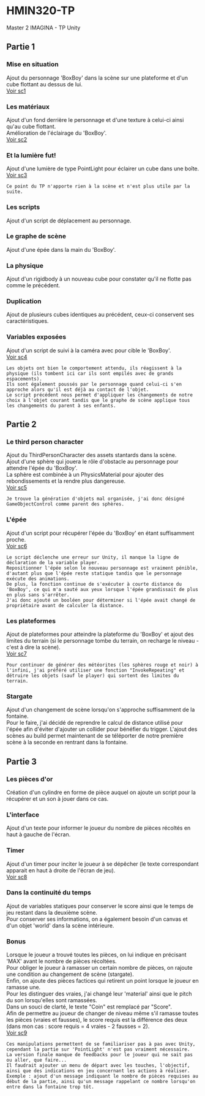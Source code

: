 # HMIN320-TP

Master 2 IMAGINA - TP Unity

## Partie 1

### Mise en situation

Ajout du personnage 'BoxBoy' dans la scène sur une plateforme et d'un cube flottant au dessus de lui.  
[Voir sc1](Screenshots/TP2_DiMalta-Tony_1.jpg)

### Les matériaux

Ajout d'un fond derrière le personnage et d'une texture à celui-ci ainsi qu'au cube flottant.  
Amélioration de l'éclairage du 'BoxBoy'.  
[Voir sc2](Screenshots/TP2_DiMalta-Tony_2.jpg)

### Et la lumière fut!

Ajout d'une lumière de type PointLight pour éclairer un cube dans une boîte.  
[Voir sc3](Screenshots/TP2_DiMalta-Tony_3.jpg)

```
Ce point du TP n'apporte rien à la scène et n'est plus utile par la suite.
```

### Les scripts

Ajout d'un script de déplacement au personnage.

### Le graphe de scène

Ajout d'une épée dans la main du 'BoxBoy'.

### La physique

Ajout d'un rigidbody à un nouveau cube pour constater qu'il ne flotte pas comme le précédent.

### Duplication

Ajout de plusieurs cubes identiques au précédent, ceux-ci conservent ses caractéristiques.

### Variables exposées

Ajout d'un script de suivi à la caméra avec pour cible le 'BoxBoy'.  
[Voir sc4](Screenshots/TP2_DiMalta-Tony_4.jpg)

```
Les objets ont bien le comportement attendu, ils réagissent à la physique (ils tombent ici car ils sont empilés avec de grands espacements).
Ils sont également poussés par le personnage quand celui-ci s'en approche alors qu'il est déjà au contact de l'objet.
Le script précédent nous permet d'appliquer les changements de notre choix à l'objet courant tandis que le graphe de scène applique tous les changements du parent à ses enfants.
```

## Partie 2

### Le third person character

Ajout du ThirdPersonCharacter des assets stantards dans la scène.  
Ajout d'une sphère qui jouera le rôle d'obstacle au personnage pour attendre l'épée du 'BoxBoy'.  
La sphère est combinée à un PhysicsMaterial pour ajouter des rebondissements et la rendre plus dangereuse.  
[Voir sc5](Screenshots/TP2_DiMalta-Tony_5.jpg)

```
Je trouve la génération d'objets mal organisée, j'ai donc désigné GameObjectControl comme parent des sphères.
```

### L'épée

Ajout d'un script pour récupérer l'épée du 'BoxBoy' en étant suffisamment proche.  
[Voir sc6](Screenshots/TP2_DiMalta-Tony_6.jpg)

```
Le script déclenche une erreur sur Unity, il manque la ligne de déclaration de la variable player.
Repositionner l'épée selon le nouveau personnage est vraiment pénible, d'autant plus que l'épée reste statique tandis que le personnage exécute des animations.
De plus, la fonction continue de s'exécuter à courte distance du 'BoxBoy', ce qui m'a sauté aux yeux lorsque l'épée grandissait de plus en plus sans s'arrêter.
J'ai donc ajouté un booléen pour déterminer si l'épée avait changé de propriétaire avant de calculer la distance.
```

### Les plateformes

Ajout de plateformes pour atteindre la plateforme du 'BoxBoy' et ajout des limites du terrain (si le personnage tombe du terrain, on recharge le niveau - c'est à dire la scène).  
[Voir sc7](Screenshots/TP2_DiMalta-Tony_7.jpg)

```
Pour continuer de générer des météorites (les sphères rouge et noir) à l'infini, j'ai préféré utiliser une fonction "InvokeRepeating" et détruire les objets (sauf le player) qui sortent des limites du terrain.
```

### Stargate

Ajout d'un changement de scène lorsqu'on s'approche suffisamment de la fontaine.  
Pour le faire, j'ai décidé de reprendre le calcul de distance utilisé pour l'épée afin d'éviter d'ajouter un collider pour bénéfier du trigger.
L'ajout des scènes au build permet maintenant de se téléporter de notre première scène à la seconde en rentrant dans la fontaine.

## Partie 3

### Les pièces d'or

Création d'un cylindre en forme de pièce auquel on ajoute un script pour la récupérer et un son à jouer dans ce cas.

### L'interface

Ajout d'un texte pour informer le joueur du nombre de pièces récoltés en haut à gauche de l'écran.

### Timer

Ajout d'un timer pour inciter le joueur à se dépêcher (le texte correspondant apparait en haut à droite de l'écran de jeu).  
[Voir sc8](Screenshots/TP2_DiMalta-Tony_8.jpg)

### Dans la continuité du temps

Ajout de variables statiques pour conserver le score ainsi que le temps de jeu restant dans la deuxième scène.  
Pour conserver ses informations, on a également besoin d'un canvas et d'un objet 'world' dans la scène intérieure.

### Bonus

Lorsque le joueur a trouvé toutes les pièces, on lui indique en précisant 'MAX' avant le nombre de pièces récoltées.  
Pour obliger le joueur à ramasser un certain nombre de pièces, on rajoute une condition au changement de scène (stargate).  
Enfin, on ajoute des pièces factices qui retirent un point lorsque le joueur en ramasse une.  
Pour les distinguer des vraies, j'ai changé leur 'material' ainsi que le pitch du son lorsqu'elles sont ramassées.  
Dans un souci de clarté, le texte "Coin" est remplacé par "Score".  
Afin de permettre au joueur de changer de niveau même s'il ramasse toutes les pièces (vraies et fausses), le score requis est la différence des deux (dans mon cas : score requis = 4 vraies - 2 fausses = 2).  
[Voir sc9](Screenshots/TP2_DiMalta-Tony_9.jpg)

```
Ces manipulations permettent de se familiariser pas à pas avec Unity, cependant la partie sur 'PointLight' n'est pas vraiment nécessaire.
La version finale manque de feedbacks pour le joueur qui ne sait pas ou aller, que faire...
Il faudrait ajouter un menu de départ avec les touches, l'objectif, ainsi que des indications en jeu concernant les actions à réaliser.
Exemple : ajout d'un message indiquant le nombre de pièces requises au début de la partie, ainsi qu'un message rappelant ce nombre lorsqu'on entre dans la fontaine trop tôt.
```

